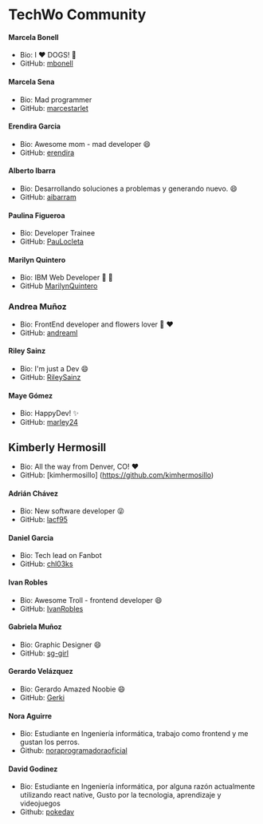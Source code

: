 # TechWo Community

#### Marcela Bonell
- Bio: I :heart: DOGS! :dog:
- GitHub: [mbonell](https://github.com/mbonell)

#### Marcela Sena
- Bio: Mad programmer
- GitHub: [marcestarlet](https://github.com/marcestarlet)

#### Erendira Garcia
- Bio: Awesome mom - mad developer :smile:
- GitHub: [erendira](https://github.com/erendira)

#### Alberto Ibarra
- Bio: Desarrollando soluciones a problemas y generando nuevo. :smile:
- GitHub: [aibarram](https://github.com/aibarram)

#### Paulina Figueroa
- Bio: Developer Trainee
- GitHub: [PauLocleta](https://github.com/PauPauPaulina)

#### Marilyn Quintero
- Bio: IBM Web Developer :purple_heart: :pig:
- GitHub [MarilynQuintero](https://github.com/MarilynQuintero)

### Andrea Muñoz
- Bio: FrontEnd developer and flowers lover :hibiscus: :heart:
- GitHub: [andreaml](https://github.com/andreaml/)

#### Riley Sainz
- Bio: I'm just a Dev :smile:
- GitHub: [RileySainz](https://github.com/ohmsainz)

#### Maye Gómez
- Bio: HappyDev! :sparkles:
- GitHub: [marley24](https://github.com/marley24)

## Kimberly Hermosill
- Bio: All the way from Denver, CO! :heart:
- GitHub: [kimhermosillo] (https://github.com/kimhermosillo)

#### Adrián Chávez
- Bio: New software developer :stuck_out_tongue_closed_eyes:
- GitHub: [lacf95](https://github.com/lacf95)

#### Daniel Garcia
- Bio: Tech lead on Fanbot
- GitHub: [chl03ks](https://github.com/chl03ks)

#### Ivan Robles
- Bio: Awesome Troll - frontend developer :smile:
- GitHub: [IvanRobles](https://github.com/Sharmaz)

#### Gabriela Muñoz
- Bio: Graphic Designer :smile:
- GitHub: [sg-girl](https://github.com/sg-girl)

#### Gerardo Velázquez
- Bio: Gerardo Amazed Noobie :smile:
- GitHub: [Gerki](https://github.com/Gerki)

#### Nora Aguirre
- Bio: Estudiante en Ingeniería informática, trabajo como frontend y me gustan los perros.
- Github: [noraprogramadoraoficial](https://github.com/noraprogramadoraoficial)

#### David Godinez 
- Bio: Estudiante en Ingeniería informática, por alguna razón actualmente utilizando react native, Gusto por la 			tecnologia, aprendizaje y videojuegos
- Github: [pokedav](https://github.com/pokedav)

